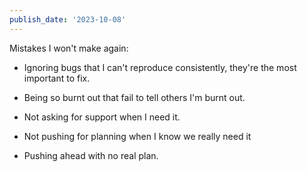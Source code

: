 ```yaml
---
publish_date: '2023-10-08'
---
```


Mistakes I won't make again:

- Ignoring bugs that I can't reproduce consistently, they're the most important to fix.

- Being so burnt out that fail to tell others I'm burnt out.

- Not asking for support when I need it.

- Not pushing for planning when I know we really need it

- Pushing ahead with no real plan.
